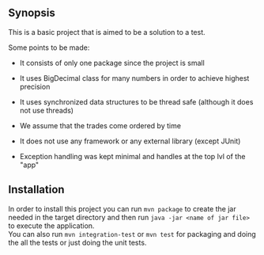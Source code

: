 ## Synopsis

This is a basic project that is aimed to be a solution to a test.

Some points to be made:  

* It consists of only one package since the project is small  

* It uses BigDecimal class for many numbers in order to achieve highest precision  

* It uses synchronized data structures to be thread safe (although it does not use threads)  

* We assume that the trades come ordered by time  

* It does not use any framework or any external library (except JUnit)  

* Exception handling was kept minimal and handles at the top lvl of the "app"

## Installation

In order to install this project you can  run 
`mvn package` to create the jar needed in the target directory and then run 
`java -jar <name of jar file>` to execute the application.  
You can also run `mvn integration-test` or `mvn test` for packaging and doing the all the tests or 
just doing the unit tests.